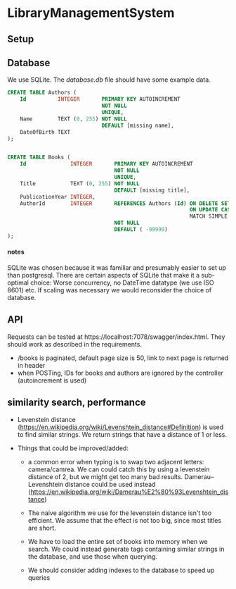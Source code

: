 # LibraryManagementSystem

## Setup

## Database

We use SQLite. The *database.db* file should have some example data.

~~~~SQL
CREATE TABLE Authors (
    Id          INTEGER       PRIMARY KEY AUTOINCREMENT
                              NOT NULL
                              UNIQUE,
    Name        TEXT (0, 255) NOT NULL
                              DEFAULT [missing name],
    DateOfBirth TEXT
);


CREATE TABLE Books (
    Id              INTEGER       PRIMARY KEY AUTOINCREMENT
                                  NOT NULL
                                  UNIQUE,
    Title           TEXT (0, 255) NOT NULL
                                  DEFAULT [missing title],
    PublicationYear INTEGER,
    AuthorId        INTEGER       REFERENCES Authors (Id) ON DELETE SET NULL
                                                          ON UPDATE CASCADE
                                                          MATCH SIMPLE
                                  NOT NULL
                                  DEFAULT ( -99999) 
);

~~~~

#### notes 

SQLite was chosen because it was familiar and presumably easier to set up than postgresql. There are certain aspects of SQLite that make it a sub-optimal choice: Worse concurrency, no DateTime datatype (we use ISO 8601) etc. If scaling was necessary we would reconsider the choice of database.


## API

Requests can be tested at https://localhost:7078/swagger/index.html. They should work as described in the requirements. 

- /books is paginated, default page size is 50, link to next page is returned in header
- when POSTing, IDs for books and authors are ignored by the controller (autoincrement is used)


## similarity search, performance

- Levenstein distance (https://en.wikipedia.org/wiki/Levenshtein_distance#Definition) is used to find similar strings. We return strings that have a distance of 1 or less.

- Things that could be improved/added:
	- a common error when typing is to swap two adjacent letters: camera/camrea. We can could catch this by using a levenstein distance of 2, but we might get too many bad results. Damerau–Levenshtein distance could be used instead (https://en.wikipedia.org/wiki/Damerau%E2%80%93Levenshtein_distance)

	- The naive algorithm we use for the levenstein distance isn't too efficient. We assume that the effect is not too big, since most titles are short.

	- We have to load the entire set of books into memory when we search. We could instead generate tags containing similar strings in the database, and use those when querying. 

	- We should consider adding indexes to the database to speed up queries